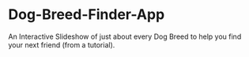 # Dog-Breed-Finder-App
An Interactive Slideshow of just about every Dog Breed to help you find your next friend (from a tutorial).
